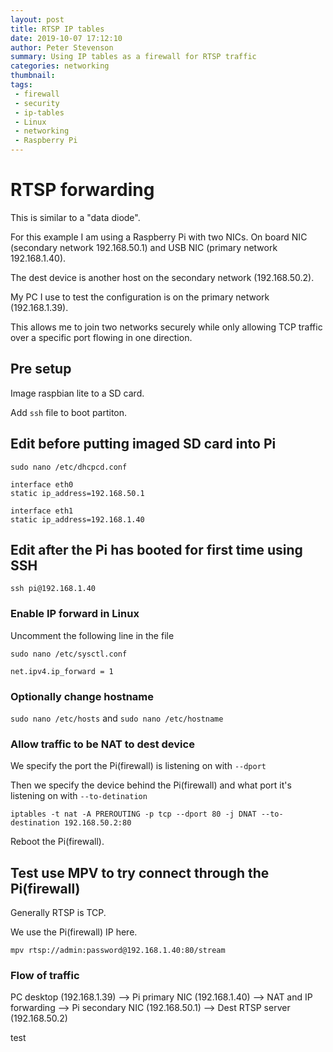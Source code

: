 ```yaml
---
layout: post
title: RTSP IP tables
date: 2019-10-07 17:12:10
author: Peter Stevenson
summary: Using IP tables as a firewall for RTSP traffic
categories: networking
thumbnail:
tags:
 - firewall
 - security
 - ip-tables
 - Linux
 - networking
 - Raspberry Pi
---
```


# RTSP forwarding

This is similar to a "data diode". 

For this example I am using a Raspberry Pi with two NICs. On board NIC (secondary network 192.168.50.1) and USB NIC (primary network 192.168.1.40). 

The dest device is another host on the secondary network (192.168.50.2).

My PC I use to test the configuration is on the primary network (192.168.1.39).

This allows me to join two networks securely while only allowing TCP traffic over a specific port flowing in one direction.

## Pre setup

Image raspbian lite to a SD card.

Add `ssh` file to boot partiton.

## Edit before putting imaged SD card into Pi

```
sudo nano /etc/dhcpcd.conf 

interface eth0
static ip_address=192.168.50.1

interface eth1
static ip_address=192.168.1.40
```

## Edit after the Pi has booted for first time using SSH

`ssh pi@192.168.1.40`

### Enable IP forward in Linux

Uncomment the following line in the file

```
sudo nano /etc/sysctl.conf

net.ipv4.ip_forward = 1
```

### Optionally change hostname

`sudo nano /etc/hosts` and `sudo nano /etc/hostname`

### Allow traffic to be NAT to dest device

We specify the port the Pi(firewall) is listening on with `--dport`

Then we specify the device behind the Pi(firewall) and what port it's listening on with `--to-detination`

`iptables -t nat -A PREROUTING -p tcp --dport 80 -j DNAT --to-destination 192.168.50.2:80`

Reboot the Pi(firewall).

## Test use MPV to try connect through the Pi(firewall)

Generally RTSP is TCP.

We use the Pi(firewall) IP here.

`mpv rtsp://admin:password@192.168.1.40:80/stream`

### Flow of traffic

PC desktop (192.168.1.39) --> Pi primary NIC (192.168.1.40) --> NAT and IP forwarding --> Pi secondary NIC (192.168.50.1) --> Dest RTSP server (192.168.50.2)

test
